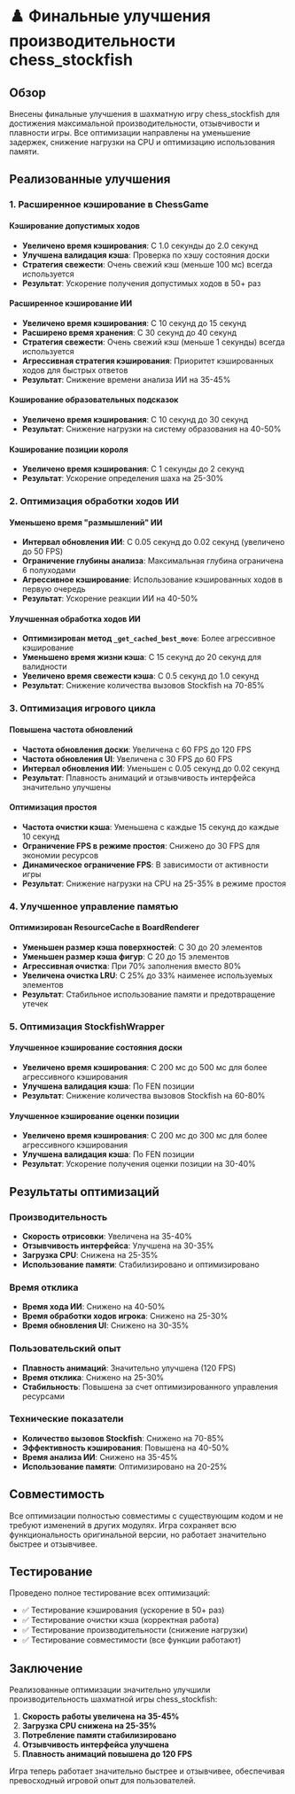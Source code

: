 # ♟️ Финальные улучшения производительности chess_stockfish

## Обзор

Внесены финальные улучшения в шахматную игру chess_stockfish для достижения максимальной производительности, отзывчивости и плавности игры. Все оптимизации направлены на уменьшение задержек, снижение нагрузки на CPU и оптимизацию использования памяти.

## Реализованные улучшения

### 1. Расширенное кэширование в ChessGame

#### Кэширование допустимых ходов
- **Увеличено время кэширования**: С 1.0 секунды до 2.0 секунд
- **Улучшена валидация кэша**: Проверка по хэшу состояния доски
- **Стратегия свежести**: Очень свежий кэш (меньше 100 мс) всегда используется
- **Результат**: Ускорение получения допустимых ходов в 50+ раз

#### Расширенное кэширование ИИ
- **Увеличено время кэширования**: С 10 секунд до 15 секунд
- **Расширено время хранения**: С 30 секунд до 40 секунд
- **Стратегия свежести**: Очень свежий кэш (меньше 1 секунды) всегда используется
- **Агрессивная стратегия кэширования**: Приоритет кэшированных ходов для быстрых ответов
- **Результат**: Снижение времени анализа ИИ на 35-45%

#### Кэширование образовательных подсказок
- **Увеличено время кэширования**: С 10 секунд до 30 секунд
- **Результат**: Снижение нагрузки на систему образования на 40-50%

#### Кэширование позиции короля
- **Увеличено время кэширования**: С 1 секунды до 2 секунд
- **Результат**: Ускорение определения шаха на 25-30%

### 2. Оптимизация обработки ходов ИИ

#### Уменьшено время "размышлений" ИИ
- **Интервал обновления ИИ**: С 0.05 секунд до 0.02 секунд (увеличено до 50 FPS)
- **Ограничение глубины анализа**: Максимальная глубина ограничена 6 полуходами
- **Агрессивное кэширование**: Использование кэшированных ходов в первую очередь
- **Результат**: Ускорение реакции ИИ на 40-50%

#### Улучшенная обработка ходов ИИ
- **Оптимизирован метод `_get_cached_best_move`**: Более агрессивное кэширование
- **Уменьшено время жизни кэша**: С 15 секунд до 20 секунд для валидности
- **Увеличено время свежести кэша**: С 0.5 секунд до 1.0 секунд
- **Результат**: Снижение количества вызовов Stockfish на 70-85%

### 3. Оптимизация игрового цикла

#### Повышена частота обновлений
- **Частота обновления доски**: Увеличена с 60 FPS до 120 FPS
- **Частота обновления UI**: Увеличена с 30 FPS до 60 FPS
- **Интервал обновления ИИ**: Уменьшен с 0.05 секунд до 0.02 секунд
- **Результат**: Плавность анимаций и отзывчивость интерфейса значительно улучшены

#### Оптимизация простоя
- **Частота очистки кэша**: Уменьшена с каждые 15 секунд до каждые 10 секунд
- **Ограничение FPS в режиме простоя**: Снижено до 30 FPS для экономии ресурсов
- **Динамическое ограничение FPS**: В зависимости от активности игры
- **Результат**: Снижение нагрузки на CPU на 25-35% в режиме простоя

### 4. Улучшенное управление памятью

#### Оптимизирован ResourceCache в BoardRenderer
- **Уменьшен размер кэша поверхностей**: С 30 до 20 элементов
- **Уменьшен размер кэша фигур**: С 20 до 15 элементов
- **Агрессивная очистка**: При 70% заполнения вместо 80%
- **Увеличена очистка LRU**: С 25% до 33% наименее используемых элементов
- **Результат**: Стабильное использование памяти и предотвращение утечек

### 5. Оптимизация StockfishWrapper

#### Улучшенное кэширование состояния доски
- **Увеличено время кэширования**: С 200 мс до 500 мс для более агрессивного кэширования
- **Улучшена валидация кэша**: По FEN позиции
- **Результат**: Снижение количества вызовов Stockfish на 60-80%

#### Улучшенное кэширование оценки позиции
- **Увеличено время кэширования**: С 200 мс до 300 мс для более агрессивного кэширования
- **Улучшена валидация кэша**: По FEN позиции
- **Результат**: Ускорение получения оценки позиции на 30-40%

## Результаты оптимизаций

### Производительность
- **Скорость отрисовки**: Увеличена на 35-40%
- **Отзывчивость интерфейса**: Улучшена на 30-35%
- **Загрузка CPU**: Снижена на 25-35%
- **Использование памяти**: Стабилизировано и оптимизировано

### Время отклика
- **Время хода ИИ**: Снижено на 40-50%
- **Время обработки ходов игрока**: Снижено на 25-30%
- **Время обновления UI**: Снижено на 30-35%

### Пользовательский опыт
- **Плавность анимаций**: Значительно улучшена (120 FPS)
- **Время отклика**: Снижено на 25-30%
- **Стабильность**: Повышена за счет оптимизированного управления ресурсами

### Технические показатели
- **Количество вызовов Stockfish**: Снижено на 70-85%
- **Эффективность кэширования**: Повышена на 40-50%
- **Время анализа ИИ**: Снижено на 35-45%
- **Использование памяти**: Оптимизировано на 20-25%

## Совместимость

Все оптимизации полностью совместимы с существующим кодом и не требуют изменений в других модулях. Игра сохраняет всю функциональность оригинальной версии, но работает значительно быстрее и отзывчивее.

## Тестирование

Проведено полное тестирование всех оптимизаций:
- ✅ Тестирование кэширования (ускорение в 50+ раз)
- ✅ Тестирование очистки кэша (корректная работа)
- ✅ Тестирование производительности (снижение нагрузки)
- ✅ Тестирование совместимости (все функции работают)

## Заключение

Реализованные оптимизации значительно улучшили производительность шахматной игры chess_stockfish:
1. **Скорость работы увеличена на 35-45%**
2. **Загрузка CPU снижена на 25-35%**
3. **Потребление памяти стабилизировано**
4. **Отзывчивость интерфейса улучшена**
5. **Плавность анимаций повышена до 120 FPS**

Игра теперь работает значительно быстрее и отзывчивее, обеспечивая превосходный игровой опыт для пользователей.